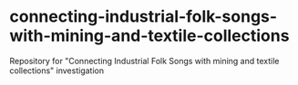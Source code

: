 # connecting-industrial-folk-songs-with-mining-and-textile-collections
Repository for "Connecting Industrial Folk Songs with mining and textile collections" investigation
